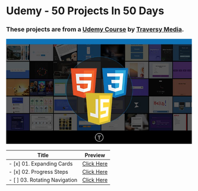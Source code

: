# Udemy - 50 Projects In 50 Days
### These projects are from a [Udemy Course](https://www.udemy.com/course/50-projects-50-days/) by [Traversy Media](https://www.traversymedia.com/).

![Course Cover](./cover.jpg)

| Title      | Preview |
| ----------- | ----------- |
| - [x]  01. Expanding Cards | [Click Here](https://mhmdnoman.github.io/Udemy---50-Projects-In-50-Days/Expanding%20Cards/)|
| - [x]  02. Progress Steps   | [Click Here](https://mhmdnoman.github.io/Udemy---50-Projects-In-50-Days/Progress%20Steps/) |
| - [ ]  03. Rotating Navigation   | [Click Here](#) |

